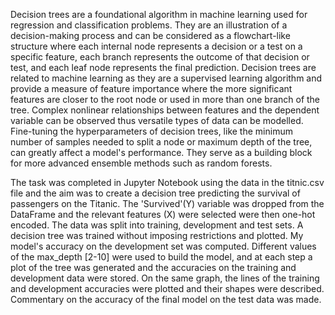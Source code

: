 Decision trees are a foundational algorithm in machine learning used for regression and classification problems. They are an illustration of a decision-making process and can be considered as a flowchart-like structure where each internal node represents a decision or a test on a specific feature, each branch represents the outcome of that decision or test, and each leaf node represents the final prediction. Decision trees are related to machine learning as they are a supervised learning algorithm and  provide a measure of feature importance where the more significant features are closer to the root node or used in more than one branch of the tree. Complex nonlinear relationships between features and the dependent variable can be observed thus versatile types of data can be modelled. Fine-tuning the hyperparameters of decision trees, like the minimum number of samples needed to split a node or maximum depth of the tree, can greatly affect a model's performance. They serve as a building block for more advanced ensemble methods such as random forests.

The task was completed in Jupyter Notebook using the data in the titnic.csv file and the aim was to create a decision tree predicting the survival of passengers on the Titanic. The 'Survived'(Y) variable was dropped from the DataFrame and the relevant features (X) were selected were then one-hot encoded. The data was split into training, development and test sets. A decision tree was trained without imposing restrictions and plotted. My model's accuracy on the development set was computed. Different values of the max_depth [2-10] were used to build the model, and at each step a plot of the tree was generated and the accuracies on the training and development data were stored. On the same graph, the lines of the training and development accuracies were plotted and their shapes were described. Commentary on the accuracy of the final model on the test data was made.
